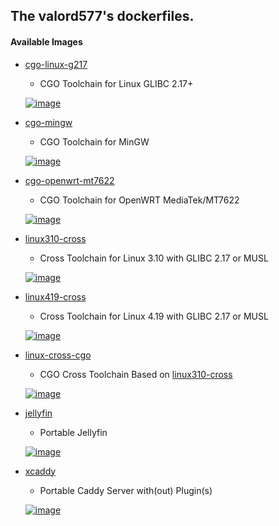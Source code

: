 ## The valord577's dockerfiles.

#### Available Images

* [cgo-linux-g217](cgo-linux-g217)
  - CGO Toolchain for Linux GLIBC 2.17+

  [![image][0-1]][0-0]

* [cgo-mingw](cgo-mingw)
  - CGO Toolchain for MinGW

  [![image][2-1]][2-0]

* [cgo-openwrt-mt7622](cgo-openwrt-mt7622)
  - CGO Toolchain for OpenWRT MediaTek/MT7622

  [![image][1-1]][1-0]

* [linux310-cross](linux-cross)
  - Cross Toolchain for Linux 3.10 with GLIBC 2.17 or MUSL

  [![image][4-1]][4-0]

* [linux419-cross](linux-cross)
  - Cross Toolchain for Linux 4.19 with GLIBC 2.17 or MUSL

  [![image][5-1]][5-0]

* [linux-cross-cgo](linux-cross-cgo)
  - CGO Cross Toolchain Based on [linux310-cross](linux-cross)

  [![image][7-1]][7-0]

* [jellyfin](serv-jellyfin)
  - Portable Jellyfin

  [![image][6-1]][6-0]

* [xcaddy](serv-xcaddy)
  - Portable Caddy Server with(out) Plugin(s)

  [![image][3-1]][3-0]


[Maintained]: https://img.shields.io/badge/Maintained-brightgreen
[Deprecated]: https://img.shields.io/badge/Deprecated-red


[0-0]: https://hub.docker.com/r/valord577/cgo-linux-g217/tags
[0-1]: https://img.shields.io/docker/v/valord577/cgo-linux-g217?label=Image%20Version

[1-0]: https://hub.docker.com/r/valord577/cgo-openwrt-mt7622/tags
[1-1]: https://img.shields.io/docker/v/valord577/cgo-openwrt-mt7622?label=Image%20Version

[2-0]: https://hub.docker.com/r/valord577/cgo-mingw/tags
[2-1]: https://img.shields.io/docker/v/valord577/cgo-mingw?label=Image%20Version

[3-0]: https://hub.docker.com/r/valord577/xcaddy/tags
[3-1]: https://img.shields.io/docker/v/valord577/xcaddy?label=Image%20Version

[4-0]: https://hub.docker.com/r/valord577/linux310-cross/tags
[4-1]: https://img.shields.io/docker/v/valord577/linux310-cross?label=Image%20Version

[5-0]: https://hub.docker.com/r/valord577/linux419-cross/tags
[5-1]: https://img.shields.io/docker/v/valord577/linux419-cross?label=Image%20Version

[6-0]: https://hub.docker.com/r/valord577/jellyfin/tags
[6-1]: https://img.shields.io/docker/v/valord577/jellyfin?label=Image%20Version

[7-0]: https://hub.docker.com/r/valord577/linux-cross-cgo/tags
[7-1]: https://img.shields.io/docker/v/valord577/linux-cross-cgo?label=Image%20Version

